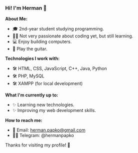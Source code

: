 ### Hi! I'm Herman 👋

**About Me:**
- 🎓 2nd-year student studying programming.
- 👨‍💻 Not very passionate about coding yet, but still learning.
- 💻 Enjoy building computers.
- 🎸 Play the guitar.

**Technologies I work with:**
- 🛠️ HTML, CSS, JavaScript, C++, Java, Python
- 🛠️ PHP, MySQL
- 🛠️ XAMPP (for local development)

**What I'm currently up to:**
- ✨ Learning new technologies.
- ✨ Improving my web development skills.

**How to reach me:**
- 📧 Email: herman.papko@gmail.com
- 👨‍💻 Telegram: @hermanpapko

Thanks for visiting my profile! 🌟

